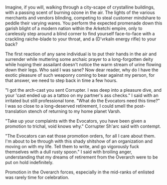 Imagine, if you will, walking through a city-scape of crystalline
buildings, with a passing scent of burning ozone in the air. The lights
of the various merchants and vendors blinding, competing to steal
customer mindshare to peddle their varying wares. You perform the
expected promenade down this garish blight of a modern nation within the
Arketchi empire, only to carelessly step around a blind corner to find
yourself face-to-face with a crackling raiche-blade to your throat, and
a (D'vrkaln energy rifle) to your back?

The first reaction of any sane individual is to put their hands in the
air and surrender while muttering some archaic prayer to a
long-forgotten deity while hoping their assailant doesn't notice the
warm stream of urine flowing down their legs. Who said I was sane? Now
dear reader, why do I have the exotic pleasure of such weaponry coming
to bear against my person, for that answer, we need to step back in time
a few hours.

"I got the arch-cast you sent Corrupter. I was deep into a pleasure
dive, and your 'cast ended up as a tattoo on my partner's ass checks." I
said with an irritated but still professional tone. "What do the
Evocators need this time?" I was so close to a long-deserved retirement,
I could smell the post-translation stench of returning to my home planet
Varsh.

"Take up your complaints with the Evocators, you have been given a
promotion to trichal, void knows why." Corrupter Sh'arc said with
contempt.

"The Evocators can eat those promotion orders, for all I care about
them. I'm about to be through with this shady shitshow of an
organization and moving on with my life. Tell them to write, and go
vigorously fuck themselves with a dull rusty spoon." I said with
broiling anger, understanding that my dreams of retirement from the
Overarch were to be put on hold indefinitely.

Promotion in the Overarch forces, especially in the mid-ranks of
enlisted was rarely time for celebration.
